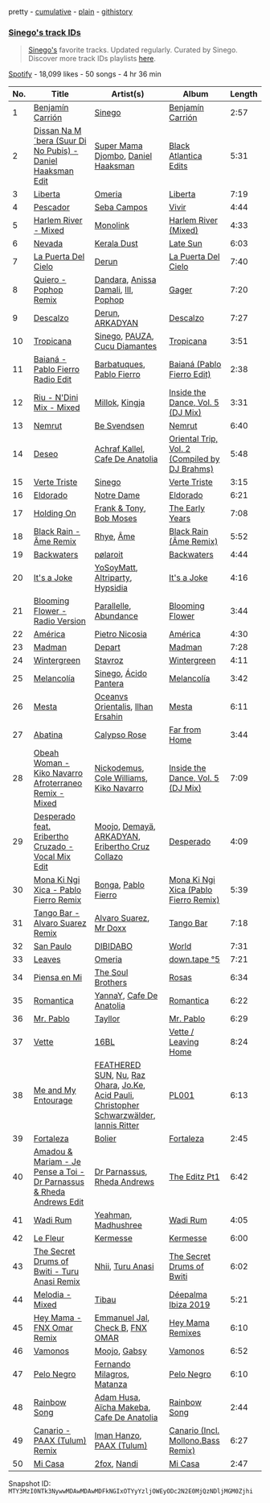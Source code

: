 pretty - [cumulative](/playlists/cumulative/37i9dQZF1DXcakKtomq71w.md) - [plain](/playlists/plain/37i9dQZF1DXcakKtomq71w) - [githistory](https://github.githistory.xyz/mackorone/spotify-playlist-archive/blob/main/playlists/plain/37i9dQZF1DXcakKtomq71w)

### [Sinego's track IDs](https://open.spotify.com/playlist/37i9dQZF1DXcakKtomq71w)

> <a href="spotify:artist:3UlAQex8nw3vquHcmY8fpb">Sinego's</a> favorite tracks\. Updated regularly\. Curated by Sinego\. Discover more track IDs playlists <a href="spotify:genre:track\_id">here</a>.

[Spotify](https://open.spotify.com/user/spotify) - 18,099 likes - 50 songs - 4 hr 36 min

| No. | Title | Artist(s) | Album | Length |
|---|---|---|---|---|
| 1 | [Benjamín Carrión](https://open.spotify.com/track/2wJvLzX1W7VQSx0wuTgxCp) | [Sinego](https://open.spotify.com/artist/3UlAQex8nw3vquHcmY8fpb) | [Benjamín Carrión](https://open.spotify.com/album/0UacT2HwlzcN9bnbtqI98k) | 2:57 |
| 2 | [Dissan Na M´bera \(Suur Di No Pubis\) \- Daniel Haaksman Edit](https://open.spotify.com/track/54ac3NA7Eu6q4FHHBR2CDj) | [Super Mama Djombo](https://open.spotify.com/artist/38WRvRXIOeefhY4vRxEGrr), [Daniel Haaksman](https://open.spotify.com/artist/7w5ZA1uFcsyDEi2ndiPL8r) | [Black Atlantica Edits](https://open.spotify.com/album/5WzMje7ZrzrUDCiAHoXJmZ) | 5:31 |
| 3 | [Liberta](https://open.spotify.com/track/2Y25L6nAuzZrLrt3w9J9iE) | [Omeria](https://open.spotify.com/artist/0Gn7ZHvOfbvZBxPoknZeYl) | [Liberta](https://open.spotify.com/album/7xARBSx8pcM9W1MFIw7jcd) | 7:19 |
| 4 | [Pescador](https://open.spotify.com/track/6m7LL0w5BNIDtZBCxeVvX3) | [Seba Campos](https://open.spotify.com/artist/2ZX84ERPhemyyVHqUSK7bF) | [Vivir](https://open.spotify.com/album/7x9knGXeetiW9caJAHzRwv) | 4:44 |
| 5 | [Harlem River \- Mixed](https://open.spotify.com/track/6Xtaz2hRCZXafc2Cit4IzK) | [Monolink](https://open.spotify.com/artist/2I4hRNCYkPKJQlkoEZKjYx) | [Harlem River \(Mixed\)](https://open.spotify.com/album/5HLgmo5x4OZTQEMLnUnhEh) | 4:33 |
| 6 | [Nevada](https://open.spotify.com/track/4eP7VbswtkGd5Hlyj4E7Qx) | [Kerala Dust](https://open.spotify.com/artist/6lK8O3kyFThiTmgowQZGOH) | [Late Sun](https://open.spotify.com/album/4HZ1rAyZ7KwvfnsVq5hNKD) | 6:03 |
| 7 | [La Puerta Del Cielo](https://open.spotify.com/track/1nWE7s45215NkostFLfM2w) | [Derun](https://open.spotify.com/artist/7DaUdudIwcfgSzFJX1VEVo) | [La Puerta Del Cielo](https://open.spotify.com/album/0wOkepU3RvpAH2984IfPzL) | 7:40 |
| 8 | [Quiero \- Pophop Remix](https://open.spotify.com/track/1W4nmkKNjkUYSiIg4eaU4d) | [Dandara](https://open.spotify.com/artist/6h2EcimpzT4Ft2t2vfjEt4), [Anissa Damali](https://open.spotify.com/artist/2f2hnF8xUwrKCFODnhCfns), [III](https://open.spotify.com/artist/1PIdgDl8Y7v2CilSXqSqs2), [Pophop](https://open.spotify.com/artist/2Bh28eureP5DVWr74xaKSB) | [Gager](https://open.spotify.com/album/1J3MEi4KLC9UB227dO3l1y) | 7:20 |
| 9 | [Descalzo](https://open.spotify.com/track/2jcW2YUOaih8Gywf4hgL4b) | [Derun](https://open.spotify.com/artist/7DaUdudIwcfgSzFJX1VEVo), [ARKADYAN](https://open.spotify.com/artist/2ELBfW9Bn2xBAIvWeXeCgI) | [Descalzo](https://open.spotify.com/album/0i1fEBRGPphcPQTCzD3EHb) | 7:27 |
| 10 | [Tropicana](https://open.spotify.com/track/157jn2YkxNcPZcG2dZZJz8) | [Sinego](https://open.spotify.com/artist/3UlAQex8nw3vquHcmY8fpb), [PAUZA](https://open.spotify.com/artist/2GZ0VsYD0N5Gb3EOIELa1N), [Cucu Diamantes](https://open.spotify.com/artist/22GbdVx7qK79foK0sRWxTz) | [Tropicana](https://open.spotify.com/album/3AJMgWuKwAUHvG0eJpaWDC) | 3:51 |
| 11 | [Baianá \- Pablo Fierro Radio Edit](https://open.spotify.com/track/0ehmor7tXN9ngqn1rbFIFy) | [Barbatuques](https://open.spotify.com/artist/5xnMjuPp1eDXa8du0SKIHD), [Pablo Fierro](https://open.spotify.com/artist/5N7gp2n04e1TJ6MaKyvrbI) | [Baianá \(Pablo Fierro Edit\)](https://open.spotify.com/album/0M7U956nnVrNu8u1meGmi1) | 2:38 |
| 12 | [Riu \- N'Dini Mix \- Mixed](https://open.spotify.com/track/4QC1hsySlFKAApSwVmsXIF) | [Millok](https://open.spotify.com/artist/3vlPIgO2pY4Xr0NT9JViF6), [Kingja](https://open.spotify.com/artist/3D28WlYwddq9DmCxVJ3QZ0) | [Inside the Dance, Vol\. 5 \(DJ Mix\)](https://open.spotify.com/album/1IZKFtAeDnMzVLxcCvfFJs) | 3:31 |
| 13 | [Nemrut](https://open.spotify.com/track/29A54bY2rjNImKOxt7oKhs) | [Be Svendsen](https://open.spotify.com/artist/4BaLB5aiExO29BEGVUisru) | [Nemrut](https://open.spotify.com/album/5ePCBpdTzxDvsD0Yv7zqwJ) | 6:40 |
| 14 | [Deseo](https://open.spotify.com/track/6rFOtSw9gnD2j6aqBXLYJO) | [Achraf Kallel](https://open.spotify.com/artist/44gkRmKvHDRE3GI6GEj66B), [Cafe De Anatolia](https://open.spotify.com/artist/2sSSGlRMfz4ZEcw4rw0m0v) | [Oriental Trip, Vol\. 2 \(Compiled by DJ Brahms\)](https://open.spotify.com/album/49LiarfWV5edUO3ZVy4vNm) | 5:48 |
| 15 | [Verte Triste](https://open.spotify.com/track/4PvM85aE1kiun9jG4m1apO) | [Sinego](https://open.spotify.com/artist/3UlAQex8nw3vquHcmY8fpb) | [Verte Triste](https://open.spotify.com/album/6gr5koVviqQjMMDehw6XDi) | 3:15 |
| 16 | [Eldorado](https://open.spotify.com/track/50juFT8u0XDZQ5HO5khhlC) | [Notre Dame](https://open.spotify.com/artist/6Q1Ps2F5LkdxLAM6S7KPpt) | [Eldorado](https://open.spotify.com/album/3yp6o87R2Du2CC75dw2cqc) | 6:21 |
| 17 | [Holding On](https://open.spotify.com/track/0CXWOXXMMwBjiAQYZlJSQO) | [Frank & Tony](https://open.spotify.com/artist/45inHjnamn5uQuuRXOnnmN), [Bob Moses](https://open.spotify.com/artist/6LHsnRBUYhFyt01PdKXAF5) | [The Early Years](https://open.spotify.com/album/3iDqTksxFpWpZiL7PeymTy) | 7:08 |
| 18 | [Black Rain \- Âme Remix](https://open.spotify.com/track/2xuCVDKo47AYxxjJtiTVCh) | [Rhye](https://open.spotify.com/artist/2AcUPzkVWo81vumdzeLLRN), [Âme](https://open.spotify.com/artist/5muFO8VqYRCRW13EkvX564) | [Black Rain \(Âme Remix\)](https://open.spotify.com/album/3NkwIxvLuql04EXtIa9TfF) | 5:52 |
| 19 | [Backwaters](https://open.spotify.com/track/6IL8bohmnS4HW9NRzX9MxR) | [pølaroit](https://open.spotify.com/artist/3B1BQHf6ExWixwqy9zRDZm) | [Backwaters](https://open.spotify.com/album/6zQmphNJ70NNFtQ1DHVY76) | 4:44 |
| 20 | [It's a Joke](https://open.spotify.com/track/20nb4i2WWyPDXhiQTZqlrV) | [YoSoyMatt](https://open.spotify.com/artist/0NYE6CFlP7ElQR6r395gbV), [Altriparty](https://open.spotify.com/artist/1xAYeH3iONpgJQy6wyrPkA), [Hypsidia](https://open.spotify.com/artist/7yGLwWPe7sZPZwKMUVadkJ) | [It's a Joke](https://open.spotify.com/album/1iMYQwnbZ9ruhWRwbzrL04) | 4:16 |
| 21 | [Blooming Flower \- Radio Version](https://open.spotify.com/track/0uRJIDGu0ivVVJqo4ocnRV) | [Parallelle](https://open.spotify.com/artist/4j2NOrZwtpyVrtrCXsKsag), [Abundance](https://open.spotify.com/artist/2MKLLVjzKTYmAUBET3TNhB) | [Blooming Flower](https://open.spotify.com/album/66VKKTA3Agn5qDlYsH7foU) | 3:44 |
| 22 | [América](https://open.spotify.com/track/2Mm7MLp976hA04NQi2dBF8) | [Pietro Nicosia](https://open.spotify.com/artist/5ksf5Zro72jXPwmV8gnFGG) | [América](https://open.spotify.com/album/0EcZMXi07XsJDJEcDs8Cro) | 4:30 |
| 23 | [Madman](https://open.spotify.com/track/4LXl83AHAkdMVLWoFfKF31) | [Depart](https://open.spotify.com/artist/5Mqcuj649T5GFhMGlaNGHy) | [Madman](https://open.spotify.com/album/4WFXuTDpA77bBtWuv4t74a) | 7:28 |
| 24 | [Wintergreen](https://open.spotify.com/track/335GzS0E9yNFjLgXTqJSU7) | [Stavroz](https://open.spotify.com/artist/7su1fG75ZwXHA6ei9Zcy7T) | [Wintergreen](https://open.spotify.com/album/4EpZZNla3iXd88NkFlrKq3) | 4:11 |
| 25 | [Melancolía](https://open.spotify.com/track/13toPIz9TQco3lZSdnj3oH) | [Sinego](https://open.spotify.com/artist/3UlAQex8nw3vquHcmY8fpb), [Ácido Pantera](https://open.spotify.com/artist/1K3pfb1RjXkPG9mFRgqZxW) | [Melancolía](https://open.spotify.com/album/24guuOvrp5IVK4pB5gn3B9) | 3:42 |
| 26 | [Mesta](https://open.spotify.com/track/3HIyzleWbghroY372GMajL) | [Oceanvs Orientalis](https://open.spotify.com/artist/3gNEIgLeknpwkNViU8WAhg), [Ilhan Ersahin](https://open.spotify.com/artist/5aweKNLI0ZyI48q5TmoCxT) | [Mesta](https://open.spotify.com/album/2uDlUnjYwrxwSmeftzqo8G) | 6:11 |
| 27 | [Abatina](https://open.spotify.com/track/2bPdJqmpRMqKMNgYHC9JEl) | [Calypso Rose](https://open.spotify.com/artist/56QlZ0AFfkaaHyANLVkg5h) | [Far from Home](https://open.spotify.com/album/6iBR8xZKexEqguM3fb1FLW) | 3:44 |
| 28 | [Obeah Woman \- Kiko Navarro Afroterraneo Remix \- Mixed](https://open.spotify.com/track/1N3Cq9L0bHZJelNomnTHuQ) | [Nickodemus](https://open.spotify.com/artist/4VNKVCluxMcjqwYJm3yuQ3), [Cole Williams](https://open.spotify.com/artist/2On6CjmnQ2TLqW6qu8y1o3), [Kiko Navarro](https://open.spotify.com/artist/1NZAlPHtdhiK1HzHrQClTj) | [Inside the Dance, Vol\. 5 \(DJ Mix\)](https://open.spotify.com/album/1IZKFtAeDnMzVLxcCvfFJs) | 7:09 |
| 29 | [Desperado feat\. Eribertho Cruzado \- Vocal Mix Edit](https://open.spotify.com/track/1ONpmEh3VaKWdVhJ0YA1kP) | [Moojo](https://open.spotify.com/artist/4bU2sBWgXJtViut3q68o5m), [Demayä](https://open.spotify.com/artist/0N2lDV24IPsStAeDuvzgC9), [ARKADYAN](https://open.spotify.com/artist/2ELBfW9Bn2xBAIvWeXeCgI), [Eribertho Cruz Collazo](https://open.spotify.com/artist/4nbtsWrvdzBCwNqsjfRVHy) | [Desperado](https://open.spotify.com/album/1D24WkLNkBUzFWHLXBBIab) | 4:09 |
| 30 | [Mona Ki Ngi Xica \- Pablo Fierro Remix](https://open.spotify.com/track/0eqFasz9SX1iE9IgyYONhc) | [Bonga](https://open.spotify.com/artist/0I6bdBR4Q7uoc3HI1OgI8C), [Pablo Fierro](https://open.spotify.com/artist/5N7gp2n04e1TJ6MaKyvrbI) | [Mona Ki Ngi Xica \(Pablo Fierro Remix\)](https://open.spotify.com/album/56t4B7G8h7i0hJESuWc538) | 5:39 |
| 31 | [Tango Bar \- Alvaro Suarez Remix](https://open.spotify.com/track/5t93cE5V3JELqsgXeBVoKG) | [Alvaro Suarez](https://open.spotify.com/artist/6zfwxQQjoCU9uSsrwckyZv), [Mr Doxx](https://open.spotify.com/artist/5Hi7p9BIFa2GlpcGL5tfaB) | [Tango Bar](https://open.spotify.com/album/4twfkJpB5oUWVBix59JVu7) | 7:18 |
| 32 | [San Paulo](https://open.spotify.com/track/4OV4S1SFMsWMoyVOWaHO73) | [DIBIDABO](https://open.spotify.com/artist/3tNW4uCLfRWi6RrqpUbNi0) | [World](https://open.spotify.com/album/0Vne1JxYj5D8OSoE3egmYr) | 7:31 |
| 33 | [Leaves](https://open.spotify.com/track/64142p6mi0VDfIi6S9SwiN) | [Omeria](https://open.spotify.com/artist/0Gn7ZHvOfbvZBxPoknZeYl) | [down.tape °5](https://open.spotify.com/album/0hwHkwnDPtWpuhRgx2EvUL) | 7:21 |
| 34 | [Piensa en Mi](https://open.spotify.com/track/09M05soWTMyGRyHB6rYJfl) | [The Soul Brothers](https://open.spotify.com/artist/4qyyx2In3fnMlPjQBfppNn) | [Rosas](https://open.spotify.com/album/5j6KzNGUdrMcbW6EQxZ6fV) | 6:34 |
| 35 | [Romantica](https://open.spotify.com/track/62ufShoZW2aqSFgYiZOZ23) | [YannaY](https://open.spotify.com/artist/2p918NhAiz1FCmYrAaJSYu), [Cafe De Anatolia](https://open.spotify.com/artist/2sSSGlRMfz4ZEcw4rw0m0v) | [Romantica](https://open.spotify.com/album/7Jjlbf3GXoFDMt1vP5P5Ac) | 6:22 |
| 36 | [Mr\. Pablo](https://open.spotify.com/track/0QAmHEbmpblGCtce3GZ66j) | [Tayllor](https://open.spotify.com/artist/0Z4yZfeuvWVBh1U6vNeYbD) | [Mr\. Pablo](https://open.spotify.com/album/6lFEK4ljvF4ipdu27vNix9) | 6:29 |
| 37 | [Vette](https://open.spotify.com/track/39Oui3EXtdMLKQqQIFjRpa) | [16BL](https://open.spotify.com/artist/0u2qG4roqULELVVO9fMgSG) | [Vette / Leaving Home](https://open.spotify.com/album/4rDSAYMAsLVz7sJqxBCF1b) | 8:24 |
| 38 | [Me and My Entourage](https://open.spotify.com/track/5KXx0rWkNUyjUTTqZGa6pp) | [FEATHERED SUN](https://open.spotify.com/artist/7bfe7ceWNJ3OjzmnzcMpdu), [Nu](https://open.spotify.com/artist/5tY2sa8I11tpMuhU9onQ6e), [Raz Ohara](https://open.spotify.com/artist/2FMUJIX6cW1Pby7my21xBO), [Jo.Ke](https://open.spotify.com/artist/0RKP3F2s1SHvGpckHuW4S7), [Acid Pauli](https://open.spotify.com/artist/3LHqODf1hGAgZ5LTw1Gf4C), [Christopher Schwarzwälder](https://open.spotify.com/artist/11i3tISGuOUmWFuXTRNrtD), [Iannis Ritter](https://open.spotify.com/artist/3YSqC7Rx008f2aM1KPfw00) | [PL001](https://open.spotify.com/album/1WHyD9NcXf8pqHGJdC3uFD) | 6:13 |
| 39 | [Fortaleza](https://open.spotify.com/track/4GJJYTJyjyzPDeKtUhibsH) | [Bolier](https://open.spotify.com/artist/65NscqgsoMPqBtoLbkP3jD) | [Fortaleza](https://open.spotify.com/album/3hsslyZlOJ4OdxvOhn4UMd) | 2:45 |
| 40 | [Amadou & Mariam \- Je Pense a Toi \- Dr Parnassus & Rheda Andrews Edit](https://open.spotify.com/track/74k14Vn2F3LiV1s9F0G1D2) | [Dr Parnassus](https://open.spotify.com/artist/5XEyV45wxK8tHOXIhJMOtk), [Rheda Andrews](https://open.spotify.com/artist/0lmhJbIW1A198gJn8RMBTT) | [The Editz Pt1](https://open.spotify.com/album/0y19ZERTX8lzrBgWbMHLK7) | 6:42 |
| 41 | [Wadi Rum](https://open.spotify.com/track/3LWCXyDjH8LX0LjELyHyQA) | [Yeahman](https://open.spotify.com/artist/2IB9PgY9PMJklQlRQHDntA), [Madhushree](https://open.spotify.com/artist/1EKK9k0IAwV1oeJfZITSYo) | [Wadi Rum](https://open.spotify.com/album/3kMCUKrbUE4xpxo9XihlpJ) | 4:05 |
| 42 | [Le Fleur](https://open.spotify.com/track/3a0bjBQ1AovuBcalR4GhYY) | [Kermesse](https://open.spotify.com/artist/6DPQIFnbvlnYf0QozkfiPw) | [Kermesse](https://open.spotify.com/album/2hPiyh9HOXEEr93AoO9kub) | 6:00 |
| 43 | [The Secret Drums of Bwiti \- Turu Anasi Remix](https://open.spotify.com/track/0ROrutIzpWjX7P6IcJPQGQ) | [Nhii](https://open.spotify.com/artist/6doAywRfMwvRw4N6e3LR7X), [Turu Anasi](https://open.spotify.com/artist/1HKyZXQv90cYQtoZQDya0d) | [The Secret Drums of Bwiti](https://open.spotify.com/album/2dBT0nweCBYuKqQRu02hhc) | 6:02 |
| 44 | [Melodia \- Mixed](https://open.spotify.com/track/4RIEP2xEaDtMiSXaNNQdSE) | [Tibau](https://open.spotify.com/artist/6wEK8OOJNasXPpp5fXn29b) | [Déepalma Ibiza 2019](https://open.spotify.com/album/2JRnX0AXrw4O2fB45K27KG) | 5:21 |
| 45 | [Hey Mama \- FNX Omar Remix](https://open.spotify.com/track/2WNclxC7xlgeSTuAzkqnkP) | [Emmanuel Jal](https://open.spotify.com/artist/2yWskGGwMOlBGeIAVgfsgm), [Check B](https://open.spotify.com/artist/0BeTRkc0TGmIpxz93vrJak), [FNX OMAR](https://open.spotify.com/artist/3dcqf190oFqc5FQNI05mVW) | [Hey Mama Remixes](https://open.spotify.com/album/6Xk6fRqgbcRPDcKvnDqX2d) | 6:10 |
| 46 | [Vamonos](https://open.spotify.com/track/3sVp4qJWZ9S24KPDvEE1E7) | [Moojo](https://open.spotify.com/artist/4bU2sBWgXJtViut3q68o5m), [Gabsy](https://open.spotify.com/artist/6FyP2gFlBlrXKhcLGFmwhc) | [Vamonos](https://open.spotify.com/album/6fqjsvw7ENyWIjpwYnPLnW) | 6:52 |
| 47 | [Pelo Negro](https://open.spotify.com/track/63lE9CBiNmJIdgkH2vPpVm) | [Fernando Milagros](https://open.spotify.com/artist/73swvRHLV2DJfD57xx5CBN), [Matanza](https://open.spotify.com/artist/4nZIpprPGQmOEECVZ8VDIT) | [Pelo Negro](https://open.spotify.com/album/1aHrWZbOa31S3rBUA51muK) | 6:10 |
| 48 | [Rainbow Song](https://open.spotify.com/track/18W2R1MhCsLr4KMYWqvizm) | [Adam Husa](https://open.spotify.com/artist/0fLNKqkCYBUhjSHX3yVZ3i), [Aïcha Makeba](https://open.spotify.com/artist/13OptmVfLkaVk0CU9pxLHM), [Cafe De Anatolia](https://open.spotify.com/artist/2sSSGlRMfz4ZEcw4rw0m0v) | [Rainbow Song](https://open.spotify.com/album/61I7i7QceN4tT6SKIPzjYX) | 2:44 |
| 49 | [Canario \- PAAX \(Tulum\) Remix](https://open.spotify.com/track/6Ragp4iHxvYs6RvqCusJr0) | [Iman Hanzo](https://open.spotify.com/artist/5ayIaDgQlMl8YcCdY70zRr), [PAAX \(Tulum\)](https://open.spotify.com/artist/44f1ZKVW8Zh13oCOGGTiFd) | [Canario \(Incl\. Mollono.Bass Remix\)](https://open.spotify.com/album/0Q2MQry6VfhtmNBKoyYvYv) | 6:27 |
| 50 | [Mi Casa](https://open.spotify.com/track/1TVeCLmOhfvBm68Okc6xmo) | [2fox](https://open.spotify.com/artist/4E9diB5Z272adMK6Hnn5c0), [Nandi](https://open.spotify.com/artist/2gGDpCPFlzPUCUyrF8jXMH) | [Mi Casa](https://open.spotify.com/album/1CLz2LKEShUpzhylJcaEHt) | 2:47 |

Snapshot ID: `MTY3MzI0NTk3NywwMDAwMDAwMDFkNGIxOTYyYzljOWEyODc2N2E0MjQzNDljMGM0Zjhi`
